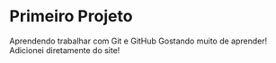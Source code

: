 # Primeiro Projeto
 Aprendendo trabalhar com Git e GitHub
 Gostando muito de aprender!
 Adicionei diretamente do site!
